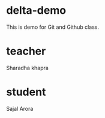 # delta-demo
This is demo for Git and Github class.

# teacher
Sharadha khapra

# student
Sajal Arora